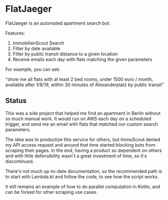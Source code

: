 # FlatJaeger

FlatJaeger is an automated apartment search bot.

Features:
1. ImmobilienScout Search
2. Filter by date available
3. Filter by public transit distance to a given location
4. Receive emails each day with flats matching the given parameters

For example, you can ask:

"show me all flats with at least 2 bed rooms, under 1500 euro / month, available after 1/8/19, within 30 minutes of Alexanderplatz by public transit"

## Status

This was a side project that helped me find an apartment in Berlin without so much manual work. It would run on AWS each day on a scheduled trigger, and send me an email with flats that matched our custom search parameters.

The idea was to productize this service for others, but ImmoScout denied my API access request and around that time started blocking bots from scraping their pages. In the end, having a product so dependent on others and with little defensibility wasn't a great investment of time, so it's discontinued.

There's not much up-to-date documentation, so the recommended path is to start with Lambda.kt and follow the code, to see how the script works.

it still remains an example of how to do parallel computation in Kotlin, and can be forked for other scraping use cases.
